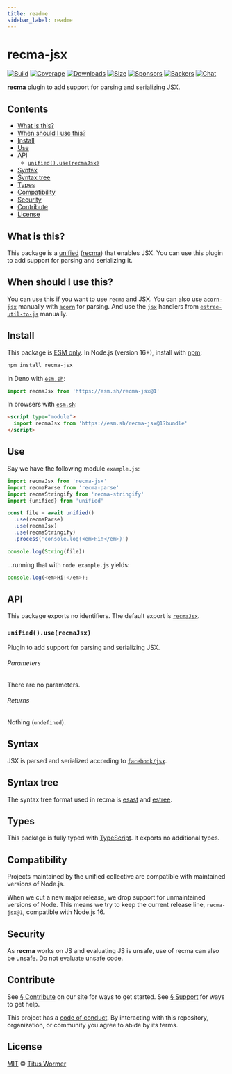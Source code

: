 ```yaml
---
title: readme
sidebar_label: readme
---
```

# recma-jsx

[![Build][badge-build-image]][badge-build-url]
[![Coverage][badge-coverage-image]][badge-coverage-url]
[![Downloads][badge-downloads-image]][badge-downloads-url]
[![Size][badge-size-image]][badge-size-url]
[![Sponsors][badge-sponsors-image]][badge-collective-url]
[![Backers][badge-backers-image]][badge-collective-url]
[![Chat][badge-chat-image]][badge-chat-url]

**[recma][github-recma]** plugin to add support for parsing and serializing
[JSX][github-io-jsx].

## Contents

* [What is this?](#what-is-this)
* [When should I use this?](#when-should-i-use-this)
* [Install](#install)
* [Use](#use)
* [API](#api)
  * [`unified().use(recmaJsx)`](#unifieduserecmajsx)
* [Syntax](#syntax)
* [Syntax tree](#syntax-tree)
* [Types](#types)
* [Compatibility](#compatibility)
* [Security](#security)
* [Contribute](#contribute)
* [License](#license)

## What is this?

This package is a [unified][github-unified]
([recma][github-recma])
that enables JSX.
You can use this plugin to add support for parsing and serializing it.

## When should I use this?

You can use this if you want to use `recma` and JSX.
You can also use [`acorn-jsx`][github-acorn-jsx] manually with
[`acorn`][github-acorn] for parsing.
And use the [`jsx`][github-estree-util-to-js-jsx] handlers from
[`estree-util-to-js`][github-estree-util-to-js] manually.

## Install

This package is [ESM only][github-gist-esm].
In Node.js (version 16+),
install with [npm][npm-install]:

```sh
npm install recma-jsx
```

In Deno with [`esm.sh`][esmsh]:

```js
import recmaJsx from 'https://esm.sh/recma-jsx@1'
```

In browsers with [`esm.sh`][esmsh]:

```html
<script type="module">
  import recmaJsx from 'https://esm.sh/recma-jsx@1?bundle'
</script>
```

## Use

Say we have the following module `example.js`:

```js
import recmaJsx from 'recma-jsx'
import recmaParse from 'recma-parse'
import recmaStringify from 'recma-stringify'
import {unified} from 'unified'

const file = await unified()
  .use(recmaParse)
  .use(recmaJsx)
  .use(recmaStringify)
  .process('console.log(<em>Hi!</em>)')

console.log(String(file))
```

…running that with `node example.js` yields:

```js
console.log(<em>Hi!</em>);
```

## API

This package exports no identifiers.
The default export is [`recmaJsx`][api-recma-jsx].

### `unified().use(recmaJsx)`

Plugin to add support for parsing and serializing JSX.

###### Parameters

There are no parameters.

###### Returns

Nothing (`undefined`).

## Syntax

JSX is parsed and serialized according to [`facebook/jsx`][github-io-jsx].

## Syntax tree

The syntax tree format used in recma is [esast][github-esast] and
[estree][github-estree].

## Types

This package is fully typed with [TypeScript][].
It exports no additional types.

## Compatibility

Projects maintained by the unified collective are compatible with maintained
versions of Node.js.

When we cut a new major release,
we drop support for unmaintained versions of Node.
This means we try to keep the current release line,
`recma-jsx@1`,
compatible with Node.js 16.

## Security

As **recma** works on JS and evaluating JS is unsafe,
use of recma can also be unsafe.
Do not evaluate unsafe code.

## Contribute

See [§ Contribute][mdxjs-contribute] on our site for ways to get started.
See [§ Support][mdxjs-support] for ways to get help.

This project has a [code of conduct][health-coc].
By interacting with this repository,
organization,
or community you agree to abide by its terms.

## License

[MIT][file-license] © [Titus Wormer][wooorm]

<!-- Definitions -->

[api-recma-jsx]: #unifieduserecmajsx

[badge-backers-image]: https://opencollective.com/unified/backers/badge.svg

[badge-build-image]: https://github.com/mdx-js/recma/actions/workflows/main.yml/badge.svg

[badge-build-url]: https://github.com/mdx-js/recma/actions

[badge-chat-image]: https://img.shields.io/badge/chat-discussions-success.svg

[badge-chat-url]: https://github.com/mdx-js/mdx/discussions

[badge-collective-url]: https://opencollective.com/unified

[badge-coverage-image]: https://img.shields.io/codecov/c/github/mdx-js/recma.svg

[badge-coverage-url]: https://codecov.io/github/mdx-js/recma

[badge-downloads-image]: https://img.shields.io/npm/dm/recma-jsx.svg

[badge-downloads-url]: https://www.npmjs.com/package/recma-jsx

[badge-size-image]: https://img.shields.io/bundlejs/size/recma-jsx

[badge-size-url]: https://bundlejs.com/?q=recma-jsx

[badge-sponsors-image]: https://opencollective.com/unified/sponsors/badge.svg

[esmsh]: https://esm.sh

[file-license]: license

[github-acorn]: https://github.com/acornjs/acorn

[github-acorn-jsx]: https://github.com/acornjs/acorn-jsx

[github-esast]: https://github.com/syntax-tree/esast

[github-estree]: https://github.com/estree/estree

[github-estree-util-to-js]: https://github.com/syntax-tree/estree-util-to-js

[github-estree-util-to-js-jsx]: https://github.com/syntax-tree/estree-util-to-js#jsx

[github-gist-esm]: https://gist.github.com/sindresorhus/a39789f98801d908bbc7ff3ecc99d99c

[github-io-jsx]: http://facebook.github.io/jsx/

[github-recma]: https://github.com/mdx-js/recma

[github-unified]: https://github.com/unifiedjs/unified

[health-coc]: https://github.com/mdx-js/.github/blob/main/code-of-conduct.md

[mdxjs-contribute]: https://mdxjs.com/community/contribute/

[mdxjs-support]: https://mdxjs.com/community/support/

[npm-install]: https://docs.npmjs.com/cli/install

[typescript]: https://www.typescriptlang.org

[wooorm]: https://wooorm.com

